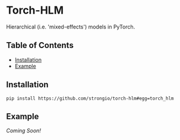 # Torch-HLM

Hierarchical (i.e. 'mixed-effects') models in PyTorch.

## Table of Contents

- [Installation](#Installation)
- [Example](#Example)

## Installation

```
pip install https://github.com/strongio/torch-hlm#egg=torch_hlm
```

## Example

*Coming Soon!*